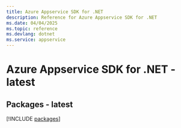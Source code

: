 ```yaml
---
title: Azure Appservice SDK for .NET
description: Reference for Azure Appservice SDK for .NET
ms.date: 04/04/2025
ms.topic: reference
ms.devlang: dotnet
ms.service: appservice
---
```

# Azure Appservice SDK for .NET - latest
## Packages - latest
[!INCLUDE [packages](appservice-index.md)]